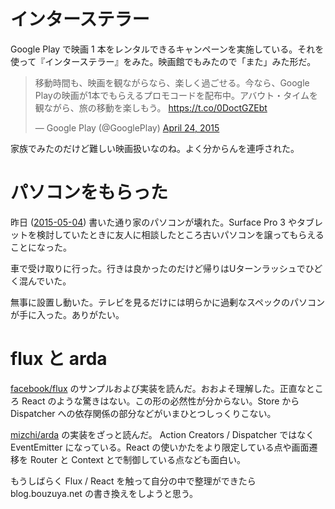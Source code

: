 # インターステラー

Google Play で映画 1 本をレンタルできるキャンペーンを実施している。それを使って『インターステラー』をみた。映画館でもみたので「また」みた形だ。

<blockquote class="twitter-tweet" lang="en"><p lang="ja" dir="ltr">移動時間も、映画を観ながらなら、楽しく過ごせる。今なら、Google Playの映画が1本でもらえるプロモコードを配布中。アバウト・タイムを観ながら、旅の移動を楽しもう。 <a href="https://t.co/0DoctGZEbt">https://t.co/0DoctGZEbt</a></p>&mdash; Google Play (@GooglePlay) <a href="https://twitter.com/GooglePlay/status/591537877789446144">April 24, 2015</a></blockquote> <script async src="//platform.twitter.com/widgets.js" charset="utf-8"></script>

家族でみたのだけど難しい映画扱いなのね。よく分からんを連呼された。

# パソコンをもらった

昨日 ([2015-05-04][]) 書いた通り家のパソコンが壊れた。Surface Pro 3 やタブレットを検討していたときに友人に相談したところ古いパソコンを譲ってもらえることになった。

車で受け取りに行った。行きは良かったのだけど帰りはUターンラッシュでひどく混んでいた。

無事に設置し動いた。テレビを見るだけには明らかに過剰なスペックのパソコンが手に入った。ありがたい。

# flux と arda

[facebook/flux][] のサンプルおよび実装を読んだ。おおよそ理解した。正直なところ React のような驚きはない。この形の必然性が分からない。Store から Dispatcher への依存関係の部分などがいまひとつしっくりこない。

[mizchi/arda][] の実装をざっと読んだ。 Action Creators / Dispatcher ではなく EventEmitter になっている。React の使いかたをより限定している点や画面遷移を Router と Context とで制御している点なども面白い。

もうしばらく Flux / React を触って自分の中で整理ができたら blog.bouzuya.net の書き換えをしようと思う。

[facebook/flux]: https://github.com/facebook/flux
[mizchi/arda]: https://github.com/mizchi/arda
[2015-05-04]: http://blog.bouzuya.net/2015/05/04/
